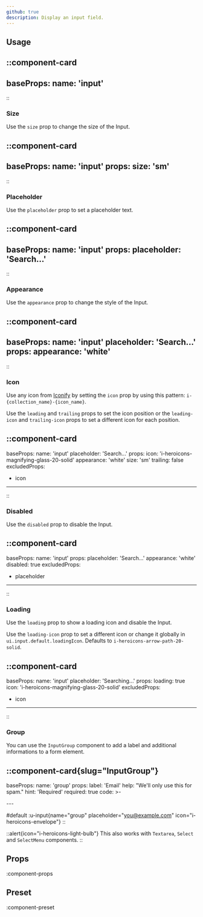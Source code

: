 ```yaml
---
github: true
description: Display an input field.
---
```


## Usage

::component-card
---
baseProps:
  name: 'input'
---
::

### Size

Use the `size` prop to change the size of the Input.

::component-card
---
baseProps:
  name: 'input'
props:
  size: 'sm'
---
::

### Placeholder

Use the `placeholder` prop to set a placeholder text.

::component-card
---
baseProps:
  name: 'input'
props:
  placeholder: 'Search...'
---
::

### Appearance

Use the `appearance` prop to change the style of the Input.

::component-card
---
baseProps:
  name: 'input'
  placeholder: 'Search...'
props:
  appearance: 'white'
---
::

### Icon

Use any icon from [Iconify](https://icones.js.org) by setting the `icon` prop by using this pattern: `i-{collection_name}-{icon_name}`.

Use the `leading` and `trailing` props to set the icon position or the `leading-icon` and `trailing-icon` props to set a different icon for each position.

::component-card
---
baseProps:
  name: 'input'
  placeholder: 'Search...'
props:
  icon: 'i-heroicons-magnifying-glass-20-solid'
  appearance: 'white'
  size: 'sm'
  trailing: false
excludedProps:
  - icon
---
::

### Disabled

Use the `disabled` prop to disable the Input.

::component-card
---
baseProps:
  name: 'input'
props:
  placeholder: 'Search...'
  appearance: 'white'
  disabled: true
excludedProps:
  - placeholder
---
::

### Loading

Use the `loading` prop to show a loading icon and disable the Input.

Use the `loading-icon` prop to set a different icon or change it globally in `ui.input.default.loadingIcon`. Defaults to `i-heroicons-arrow-path-20-solid`.

::component-card
---
baseProps:
  name: 'input'
  placeholder: 'Searching...'
props:
  loading: true
  icon: 'i-heroicons-magnifying-glass-20-solid'
excludedProps:
  - icon
---
::

### Group

You can use the `InputGroup` component to add a label and additional informations to a form element.

::component-card{slug="InputGroup"}
---
baseProps:
  name: 'group'
props:
  label: 'Email'
  help: "We'll only use this for spam."
  hint: 'Required'
  required: true
code: >-

  <UInput placeholder="you@example.com" icon="i-heroicons-envelope" />
---

#default
:u-input{name="group" placeholder="you@example.com" icon="i-heroicons-envelope"}
::

::alert{icon="i-heroicons-light-bulb"}
This also works with `Textarea`, `Select` and `SelectMenu` components.
::

## Props

:component-props

## Preset

:component-preset
